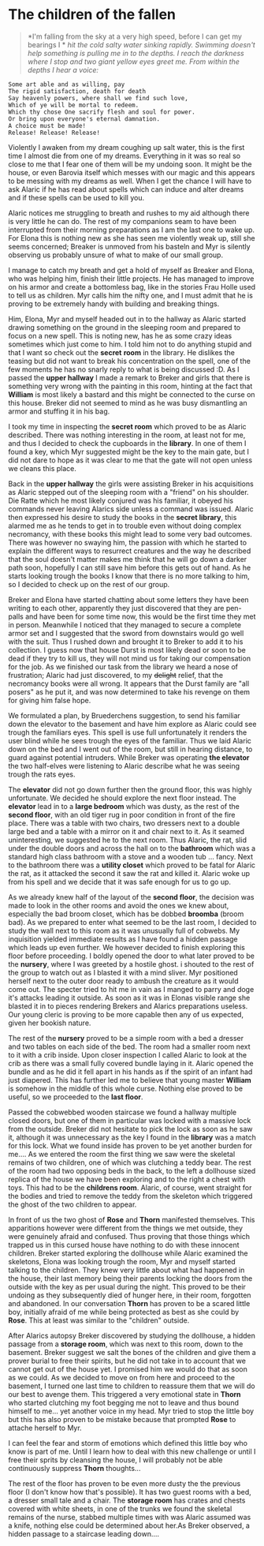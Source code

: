 # The children of the fallen
>*I'm falling from the sky at a very high speed, before I can get my bearings I *
*hit the cold salty water sinking rapidly. Swimming doesn't help something is pulling*
*me in to the depths. I reach the darkness where I stop and two giant yellow eyes*
*greet me. From within the depths I hear a voice:*

```
Some art able and as willing, pay
The rigid satisfaction, death for death
Say heavenly powers, where shall we find such love,
Which of ye will be mortal to redeem.
Which thy chose One sacrify flesh and soul for power.
Or bring upon everyone's eternal damnation.
A choice must be made!
Release! Release! Release! 
```
Violently I awaken from my dream coughing up salt water, this is the first time
I almost die from one of my dreams. Everything in it was so real so close to me
that I fear one of them will be my undoing soon. It might be the house, or even
Barovia itself which messes with our magic and this appears to be messing with
my dreams as well. When I get the chance I will have to ask Alaric if he has
read about spells which can induce and alter dreams and if these spells can be
used to kill you.

Alaric notices me struggling to breath and rushes to my aid although there is
very little he can do. The rest of my companions seam to have been interrupted
from their morning preparations as I am the last one to wake up. For Elona this
is nothing new as she has seen me violently weak up, still she seems concerned;
Breaker is unmoved from his basteln and Myr is silently observing us probably
unsure of what to make of our small group.

I manage to catch my breath and get a hold of myself as Breaker and Elona, who
was helping him, finish their little projects. He has managed to improve on his
armor and create a bottomless bag, like in the stories Frau Holle used to tell
us as children. Myr calls him the nifty one, and I must admit that he is proving
to be extremely handy with building and breaking things.

Him, Elona, Myr and myself headed out in to the hallway as Alaric started drawing
something on the ground in the sleeping room and prepared to focus on a new spell.
This is noting new, has he as some crazy ideas sometimes which just come to him.
I told him not to do anything stupid and that I want so check out the **secret**
**room** in the library. He dislikes the teasing but did not want to break his
concentration on the spell, one of the few moments he has no snarly reply to what
is being discussed :D. As I passed the **upper hallway** I made a remark to
Breker and girls that there is something very wrong with the painting in this
room, hinting at the fact that **William** is most likely a bastard and this
might be connected to the curse on this house. Breker did not seemed to mind as
he was busy dismantling an armor and stuffing it in his bag.

I took my time in inspecting the **secret room** which proved to be as Alaric
described. There was nothing interesting in the room, at least not for me, and
thus I decided to check the cupboards in the **library**. In one of them I found
a key, which Myr suggested might be the key to the main gate, but I did not dare
to hope as it was clear to me that the gate will not open unless we cleans this
place.

Back in the **upper hallway** the girls were assisting Breker in his acquisitions
as Alaric stepped out of the sleeping room with a "friend" on his shoulder. Die
Ratte which he most likely conjured was his familiar, it obeyed his commands
never leaving Alarics side unless a command was issued. Alaric then expressed
his desire to study the books in the **secret library**, this alarmed me as he
tends to get in to trouble even without doing complex necromancy, with these
books this might lead to some very bad outcomes. There was however no swaying
him, the passion with which he started to explain the different ways to
resurrect creatures and the way he described that the soul doesn't matter
makes me think that he will go down a darker path soon, hopefully I can still
save him before this gets out of hand. As he starts looking trough the books I
know that there is no more talking to him, so I decided to check up on the rest
of our group.

Breker and Elona have started chatting about some letters they have been writing
to each other, apparently they just discovered that they are pen-palls and have
been for some time now, this would be the first time they met in person. Meanwhile
I noticed that they managed to secure a complete armor set and I suggested that
the sword from downstairs would go well with the suit. Thus I rushed down and
brought it to Breker to add it to his collection. I guess now that house Durst
is most likely dead or soon to be dead if they try to kill us, they will not
mind us for taking our compensation for the job.
As we finished our task from the library we heard a nose of frustration; Alaric
had just discovered, to my ~~delight~~ relief, that the necromancy books were
all wrong. It appears that the Durst family are "all posers" as he put it, and
was now determined to take his revenge on them for giving him false hope.

We formulated a plan, by Bruederchens suggestion, to send his familiar down the
elevator to the basement and have him explore as Alaric could see trough the
familiars eyes. This spell is use full unfortunately it renders the user blind
while he sees trough the eyes of the familiar. Thus we laid Alaric down on the
bed and I went out of the room, but still in hearing distance, to guard against
potential intruders. While Breker was operating **the elevator** the two
half-elves were listening to Alaric describe what he was seeing trough the rats
eyes.

The **elevator** did not go down further then the ground floor, this was highly
unfortunate. We decided he should explore the next floor instead. The **elevator**
lead in to a **large bedroom** which was dusty, as the rest of the **second floor**,
with an old tiger rug in poor condition in front of the fire place. There was a
table with two chairs, two dressers next to a double large bed and a table with a
mirror on it and chair next to it. As it seamed uninteresting, we suggested he
to the next room. Thus Alaric, the rat, slid under the double doors and across
the hall on to the **bathroom** which was a standard high class bathroom with
a stove and a wooden tub ... fancy.
Next to the bathroom there was a **utility closet** which proved to be fatal for
Alaric the rat, as it attacked the second it saw the rat and killed it. Alaric
woke up from his spell and we decide that it was safe enough for us to go up.

As we already knew half of the layout of the **second floor**, the decision was
made to look in the other rooms and avoid the ones we knew about, especially the
bad broom closet, which has be dobbed **broomba** (broom bad). As we prepared
to enter what seemed to be the last room, I decided to study the wall next to
this room as it was unusually full of cobwebs. My inquisition yielded immediate
results as I have found a hidden passage which leads up even further. We however
decided to finish exploring this floor before proceeding.
I boldly opened the door to what later proved to be the **nursery**, where I was
greeted by a hostile ghost. i shouted to the rest of the group to watch out
as I blasted it with a mind sliver. Myr positioned herself next to the outer door
ready to ambush the creature as it would come out. The specter tried to hit me
in vain as I manged to parry and doge it's attacks leading it outside. As soon
as it was in Elonas visible range she blasted it in to pieces rendering Brekers
and Alarics preparations useless. Our young cleric is proving to be more capable
then any of us expected, given her bookish nature.

The rest of the **nursery** proved to be a simple room with a bed a dresser and
two tables on each side of the bed. The room had a smaller room next to it
with a crib inside. Upon closer inspection I called Alaric to look at the crib
as there was a small fully covered bundle laying in it. Alaric opened the bundle
and as he did it fell apart in his hands as if the spirit of an infant had just
diapered. This has further led me to believe that young master **William** is
somehow in the middle of this whole curse. Nothing else proved to be useful, so
we proceeded to the **last floor**.

Passed the cobwebbed wooden staircase we found a hallway multiple closed doors,
but one of them in particular was locked with a massive lock from the outside.
Breker did not hesitate to pick the lock as soon as he saw it, although it was
unnecessary as the key I found in the **library** was a match for this lock.
What we found inside has proven to be yet another burden for me....
As we entered the room the first thing we saw were the skeletal remains
of two children, one of which was clutching a teddy bear. The rest of the room
had two opposing beds in the back, to the left a dollhouse sized replica of the
house we have been exploring and to the right a chest with toys. This had to be
the **childrens room**. Alaric, of course, went straight for the bodies and
tried to remove the teddy from the skeleton which triggered the ghost of the two
children to appear.

In front of us the two ghost of **Rose** and **Thorn** manifested themselves.
This apparitions however were different from the things we met outside, they were
genuinely afraid and confused. Thus proving that those things which trapped us
in this cursed house have nothing to do with these innocent children.
Breker started exploring the dollhouse while Alaric examined the skeletons, Elona
was looking trough the room, Myr and myself started talking to the children.
They knew very little about what had happened in the house, their last memory
being their parents locking the doors from the outside with the key as per usual
during the night. This proved to be their undoing as they subsequently died of
hunger here, in their room, forgotten and abandoned. In our conversation **Thorn**
has proven to be a scared little boy, initially afraid of me while being protected
as best as she could by **Rose**. This at least was similar to the "children"
outside.

After Alarics autopsy Breker discovered by studying the dollhouse, a hidden
passage from a **storage room**, which was next to this room, down to the
basement. Breker suggest we salt the bones of the children and give them a
prover burial to free their spirits, but he did not take in to account that we
cannot get out of the house yet. I promised him we would do that as soon as we
could. As we decided to move on from here and proceed to the basement, I turned
one last time to children to reassure them that we will do our best to avenge
them. This triggered a very emotional state in **Thorn** who started clutching
my foot begging me not to leave and thus bound himself to me... yet another
voice in my head. Myr tried to stop the little boy but this has also proven
to be mistake because that prompted **Rose** to attache herself to Myr.

I can feel the fear and storm of emotions which defined this little boy who
know is part of me. Until I learn how to deal with this new challenge or until
I free their sprits by cleansing the house, I will probably not be able
continuously suppress **Thorn** thoughts...

The rest of the floor has proven to be even more dusty the the previous floor
(I don't know how that's possible). It has two guest rooms with a bed, a dresser
small tale and a chair. The **storage room** has crates and chests covered with
white sheets, in one of the trunks we found the skeletal remains of the nurse,
stabbed multiple times with was Alaric assumed was a knife, nothing else could
be determined about her.As Breker observed, a hidden passage to a staircase
leading down....   
